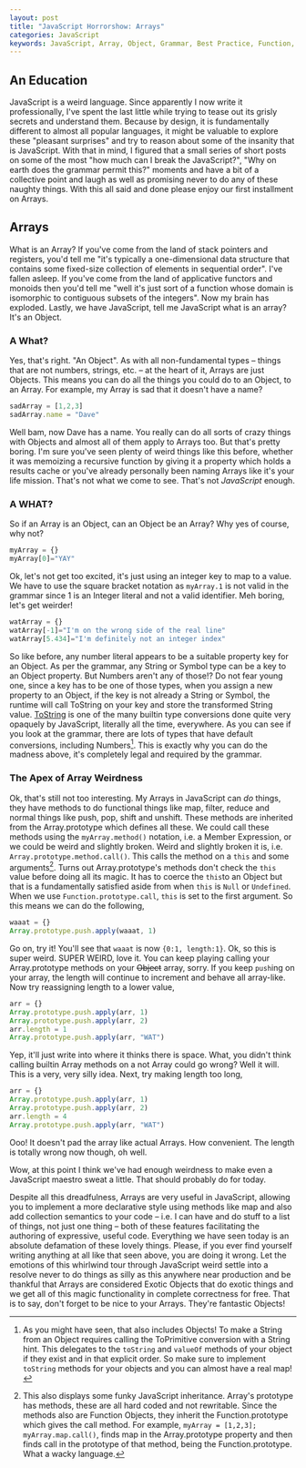 ```yaml
---
layout: post
title: "JavaScript Horrorshow: Arrays"
categories: JavaScript
keywords: JavaScript, Array, Object, Grammar, Best Practice, Function, Method
---
```


## An Education
JavaScript is a weird language. Since apparently I now write it professionally, I've spent the last little while trying to tease out its grisly secrets and understand them. Because by design, it is fundamentally different to almost all popular languages, it might be valuable to explore these "pleasant surprises" and try to reason about some of the insanity that is JavaScript. With that in mind, I figured that a small series of short posts on some of the most "how much can I break the JavaScript?", "Why on earth does the grammar permit this?" moments and have a bit of a collective point and laugh as well as promising never to do any of these naughty things. With this all said and done please enjoy our first installment on Arrays.

## Arrays
What is an Array? If you've come from the land of stack pointers and registers, you'd tell me "it's typically a one-dimensional data structure that contains some fixed-size collection of elements in sequential order". I've fallen asleep. If you've come from the land of applicative functors and monoids then you'd tell me "well it's just sort of a function whose domain is isomorphic to contiguous subsets of the integers". Now my brain has exploded. Lastly, we have JavaScript, tell me JavaScript what is an array? It's an Object.

### A What?
Yes, that's right. "An Object". As with all non-fundamental types &ndash; things that are not numbers, strings, etc. &ndash; at the heart of it, Arrays are just Objects. This means you can do all the things you could do to an Object, to an Array. For example, my Array is sad that it doesn't have a name? 
```javascript
sadArray = [1,2,3]
sadArray.name = "Dave"
```
Well bam, now Dave has a name. You really can do all sorts of crazy things with Objects and almost all of them apply to Arrays too. But that's pretty boring. I'm sure you've seen plenty of weird things like this before, whether it was memoizing a recursive function by giving it a property which holds a results cache or you've already personally been naming Arrays like it's your life mission. That's not what we come to see. That's not _JavaScript_ enough.

### A WHAT?
So if an Array is an Object, can an Object be an Array? Why yes of course, why not?
```javascript
myArray = {}
myArray[0]="YAY"
```
Ok, let's not get too excited, it's just using an integer key to map to a value. We have to use the square bracket notation as `myArray.1` is not valid in the grammar since 1 is an Integer literal and not a valid identifier. Meh boring, let's get weirder!
```javascript
watArray = {}
watArray[-1]="I'm on the wrong side of the real line"
watArray[5.434]="I'm definitely not an integer index"
```
So like before, any number literal appears to be a suitable property key for an Object. As per the grammar, any String or Symbol type can be a key to an Object property. But Numbers aren't any of those!? Do not fear young one, since a key has to be one of those types, when you assign a new property to an Object, if the key is not already a String or Symbol, the runtime will call ToString on your key and store the transformed String value. [ToString](https://www.ecma-international.org/ecma-262/9.0/index.html#sec-tostring) is one of the many builtin type conversions done quite very opaquely by JavaScript, literally all the time, everywhere. As you can see if you look at the grammar, there are lots of types that have default conversions, including Numbers[^1]. This is exactly why you can do the madness above, it's completely legal and required by the grammar.

### The Apex of Array Weirdness
Ok, that's still not too interesting. My Arrays in JavaScript can _do_ things, they have methods to do functional things like map, filter, reduce and normal things like push, pop, shift and unshift. These methods are inherited from the Array.prototype which defines all these. We could call these methods using the `myArray.method()` notation, i.e. a Member Expression, or we could be weird and slightly broken. Weird and slightly broken it is, i.e. `Array.prototype.method.call()`. This calls the method on a `this` and some arguments[^2]. Turns out Array.prototype's methods don't check the `this` value before doing all its magic. It has to coerce the `this`to an Object but that is a fundamentally satisfied aside from when `this` is `Null` or `Undefined`. When we use `Function.prototype.call`, `this` is set to the first argument. So this means we can do the following,
```javascript
waaat = {}
Array.prototype.push.apply(waaat, 1)
```
Go on, try it! You'll see that `waaat` is now `{0:1, length:1}`. Ok, so this is super weird. SUPER WEIRD, love it. You can keep playing calling your Array.prototype methods on your ~~Object~~ array, sorry. If you keep `push`ing on your array, the length will continue to increment and behave all array-like. Now try reassigning length to a lower value,
```javascript
arr = {}
Array.prototype.push.apply(arr, 1)
Array.prototype.push.apply(arr, 2)
arr.length = 1
Array.prototype.push.apply(arr, "WAT")
```
Yep, it'll just write into where it thinks there is space. What, you didn't think calling builtin Array methods on a not Array could go wrong? Well it will. This is a very, very silly idea. Next, try making length too long,
```javascript
arr = {}
Array.prototype.push.apply(arr, 1)
Array.prototype.push.apply(arr, 2)
arr.length = 4
Array.prototype.push.apply(arr, "WAT")
```
Ooo! It doesn't pad the array like actual Arrays. How convenient. The length is totally wrong now though, oh well. 

Wow, at this point I think we've had enough weirdness to make even a JavaScript maestro sweat a little. That should probably do for today.

Despite all this dreadfulness, Arrays are very useful in JavaScript, allowing you to implement a more declarative style using methods like map and also add collection semantics to your code &ndash; i.e. I can have and do stuff to a list of things, not just one thing &ndash; both of these features facilitating the authoring of expressive, useful code. Everything we have seen today is an absolute defamation of these lovely things. Please, if you ever find yourself writing anything at all like that seen above, you are doing it wrong. Let the emotions of this whirlwind tour through JavaScript weird settle into a resolve never to do things as silly as this anywhere near production and be thankful that Arrays are considered Exotic Objects that do exotic things and we get all of this magic functionality in complete correctness for free. That is to say, don't forget to be nice to your Arrays. They're fantastic Objects!

[^1]: As you might have seen, that also includes Objects! To make a String from an Object requires calling the ToPrimitive conversion with a String hint. This delegates to the `toString` and `valueOf` methods of your object if they exist and in that explicit order. So make sure to implement `toString` methods for your objects and you can almost have a real map!

[^2]: This also displays some funky JavaScript inheritance. Array's prototype has methods, these are all hard coded and not rewritable. Since the methods also are Function Objects, they inherit the Function.prototype which gives the call method. For example, `myArray = [1,2,3]; myArray.map.call()`, finds map in the Array.prototype property and then finds call in the prototype of that method, being the Function.prototype. What a wacky language.
